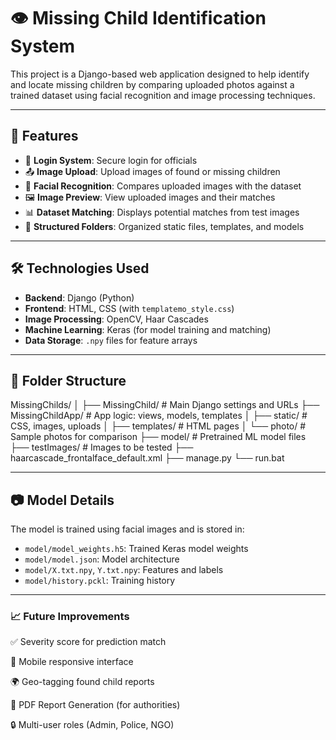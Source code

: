 # 👁️ Missing Child Identification System

This project is a Django-based web application designed to help identify and locate missing children by comparing uploaded photos against a trained dataset using facial recognition and image processing techniques.

---

## 🚀 Features

- 🔐 **Login System**: Secure login for officials
- 📤 **Image Upload**: Upload images of found or missing children
- 🧠 **Facial Recognition**: Compares uploaded images with the dataset
- 🖼️ **Image Preview**: View uploaded images and their matches
- 📊 **Dataset Matching**: Displays potential matches from test images
- 📁 **Structured Folders**: Organized static files, templates, and models

---

## 🛠️ Technologies Used

- **Backend**: Django (Python)
- **Frontend**: HTML, CSS (with `templatemo_style.css`)
- **Image Processing**: OpenCV, Haar Cascades
- **Machine Learning**: Keras (for model training and matching)
- **Data Storage**: `.npy` files for feature arrays

---

## 📂 Folder Structure

MissingChilds/
│
├── MissingChild/ # Main Django settings and URLs
├── MissingChildApp/ # App logic: views, models, templates
│ ├── static/ # CSS, images, uploads
│ ├── templates/ # HTML pages
│ └── photo/ # Sample photos for comparison
├── model/ # Pretrained ML model files
├── testImages/ # Images to be tested
├── haarcascade_frontalface_default.xml
├── manage.py
└── run.bat

---

## 📷 Model Details

The model is trained using facial images and is stored in:
- `model/model_weights.h5`: Trained Keras model weights
- `model/model.json`: Model architecture
- `model/X.txt.npy`, `Y.txt.npy`: Features and labels
- `model/history.pckl`: Training history

---

### 📈 Future Improvements

✅ Severity score for prediction match

📱 Mobile responsive interface

🌍 Geo-tagging found child reports

📄 PDF Report Generation (for authorities)

🔒 Multi-user roles (Admin, Police, NGO)
